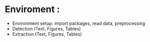 
# Enviroment : 
- Environment setup: import packages, read data, preprocessing
- Detection (Text, Figures, Tables)
- Extraction (Text, Figures, Tables)
